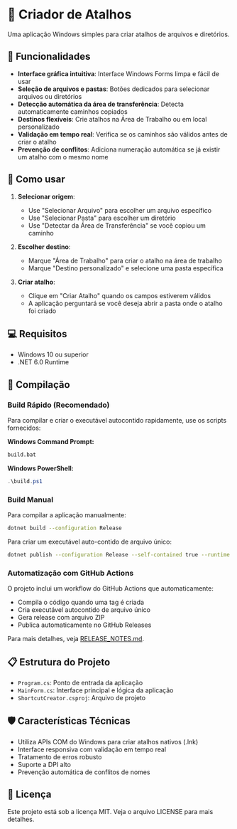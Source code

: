 # 🔗 Criador de Atalhos

Uma aplicação Windows simples para criar atalhos de arquivos e diretórios.

## 🎯 Funcionalidades

- **Interface gráfica intuitiva**: Interface Windows Forms limpa e fácil de usar
- **Seleção de arquivos e pastas**: Botões dedicados para selecionar arquivos ou diretórios
- **Detecção automática da área de transferência**: Detecta automaticamente caminhos copiados
- **Destinos flexíveis**: Crie atalhos na Área de Trabalho ou em local personalizado
- **Validação em tempo real**: Verifica se os caminhos são válidos antes de criar o atalho
- **Prevenção de conflitos**: Adiciona numeração automática se já existir um atalho com o mesmo nome

## 🚀 Como usar

1. **Selecionar origem**:
   - Use "Selecionar Arquivo" para escolher um arquivo específico
   - Use "Selecionar Pasta" para escolher um diretório
   - Use "Detectar da Área de Transferência" se você copiou um caminho

2. **Escolher destino**:
   - Marque "Área de Trabalho" para criar o atalho na área de trabalho
   - Marque "Destino personalizado" e selecione uma pasta específica

3. **Criar atalho**:
   - Clique em "Criar Atalho" quando os campos estiverem válidos
   - A aplicação perguntará se você deseja abrir a pasta onde o atalho foi criado

## 💻 Requisitos

- Windows 10 ou superior
- .NET 6.0 Runtime

## 🔧 Compilação

### Build Rápido (Recomendado)

Para compilar e criar o executável autocontido rapidamente, use os scripts fornecidos:

**Windows Command Prompt:**
```cmd
build.bat
```

**Windows PowerShell:**
```powershell
.\build.ps1
```

### Build Manual

Para compilar a aplicação manualmente:

```bash
dotnet build --configuration Release
```

Para criar um executável auto-contido de arquivo único:

```bash
dotnet publish --configuration Release --self-contained true --runtime win-x64 --property:PublishSingleFile=true --output ./publish
```

### Automatização com GitHub Actions

O projeto inclui um workflow do GitHub Actions que automaticamente:
- Compila o código quando uma tag é criada
- Cria executável autocontido de arquivo único
- Gera release com arquivo ZIP
- Publica automaticamente no GitHub Releases

Para mais detalhes, veja [RELEASE_NOTES.md](RELEASE_NOTES.md).

## 📋 Estrutura do Projeto

- `Program.cs`: Ponto de entrada da aplicação
- `MainForm.cs`: Interface principal e lógica da aplicação
- `ShortcutCreator.csproj`: Arquivo de projeto

## 🛡️ Características Técnicas

- Utiliza APIs COM do Windows para criar atalhos nativos (.lnk)
- Interface responsiva com validação em tempo real
- Tratamento de erros robusto
- Suporte a DPI alto
- Prevenção automática de conflitos de nomes

## 📄 Licença

Este projeto está sob a licença MIT. Veja o arquivo LICENSE para mais detalhes.